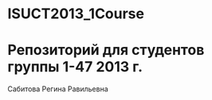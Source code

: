 ﻿ISUCT2013_1Course
=================
# Репозиторий для студентов группы 1-47 2013 г.
Сабитова Регина Равильевна